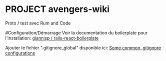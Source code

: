# PROJECT avengers-wiki
Proto / test avec Rum and Code

#Configuration/Démarrage
Voir la documentation du boilerplate pour l'installation: [giannisp / rails-react-boilerplate](https://github.com/giannisp/rails-react-boilerplate)

Ajouter le fichier ".gitignore_global" disponible ici: [Some common .gitignore configurations](https://gist.github.com/octocat/9257657)

